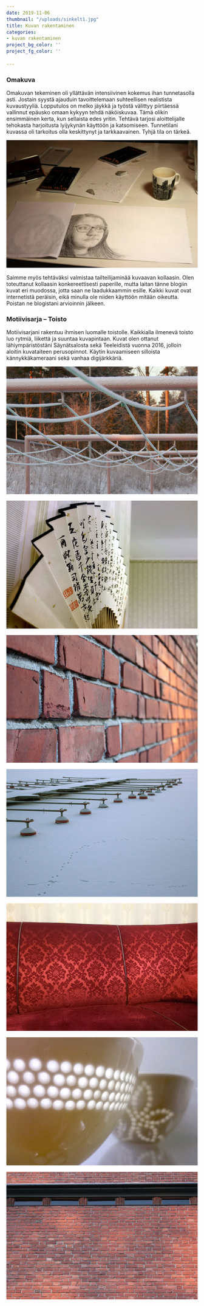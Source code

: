 ```yaml
---
date: 2019-11-06
thumbnail: "/uploads/sinkelt1.jpg"
title: Kuvan rakentaminen
categories:
- kuvan rakentaminen
project_bg_color: ''
project_fg_color: ''

---
```

### Omakuva

Omakuvan tekeminen oli yllättävän intensiivinen kokemus ihan tunnetasolla asti. Jostain syystä ajauduin tavoittelemaan suhteellisen realistista kuvaustyyliä. Lopputulos on melko jäykkä ja työstä välittyy piirtäessä vallinnut epäusko omaan kykyyn tehdä näköiskuvaa. Tämä olikin ensimmäinen kerta, kun sellaista edes yritin. Tehtävä tarjosi aloittelijalle tehokasta harjoitusta lyijykynän käyttöön ja katsomiseen. Tunnetilani kuvassa oli tarkoitus olla keskittynyt ja tarkkaavainen. Tyhjä tila on tärkeä.

![Omakuva](/uploads/omakuva_pieni.jpg)

Saimme myös tehtäväksi valmistaa tailteilijaminää kuvaavan kollaasin. Olen toteuttanut kollaasin konkereettisesti paperille, mutta laitan tänne blogiin kuvat eri muodossa, jotta saan ne laadukkaammin esille. Kaikki kuvat ovat internetistä peräisin, eikä minulla ole niiden käyttöön mitään oikeutta. Poistan ne blogistani arvioinnin jälkeen.

### Motiivisarja – Toisto

Motiivisarjani rakentuu ihmisen luomalle toistolle. Kaikkialla ilmenevä toisto luo rytmiä, liikettä ja suuntaa kuvapintaan. Kuvat olen ottanut lähiympäristöstäni Säynätsalosta sekä Teeleidistä vuonna 2016, jolloin aloitin kuvataiteen perusopinnot. Käytin kuvaamiseen silloista kännykkäkameraani sekä vanhaa digijärkkäriä.

![](/uploads/pyykkinaru.jpg)

![](/uploads/viuhkapieni.jpg)

![](/uploads/tiiliseina.jpg)

![](/uploads/laituri_b.jpg)

![](/uploads/sohvai_b.jpg)

![](/uploads/kippo_b.jpg)

![](/uploads/ikkunanauha_b.jpg)